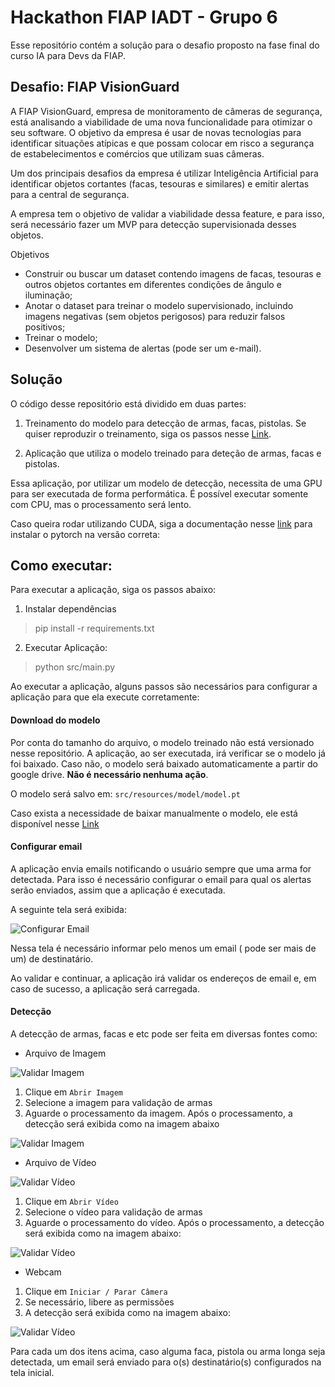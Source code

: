 # Hackathon FIAP IADT - Grupo 6

Esse repositório contém a solução para o desafio proposto na fase final do curso IA para Devs da FIAP.

## Desafio: FIAP VisionGuard

A FIAP VisionGuard, empresa de monitoramento de câmeras de segurança, está analisando a viabilidade de uma nova funcionalidade para otimizar o seu software.
O objetivo da empresa é usar de novas tecnologias para identificar situações atípicas e que possam colocar em risco a segurança de estabelecimentos e comércios que utilizam suas câmeras.

Um dos principais desafios da empresa é utilizar Inteligência Artificial para identificar objetos cortantes (facas, tesouras e similares) e emitir alertas para a central de segurança.

A empresa tem o objetivo de validar a viabilidade dessa feature, e para isso, será necessário fazer um MVP para detecção supervisionada desses objetos.

Objetivos
 * Construir ou buscar um dataset contendo imagens de facas, tesouras e outros objetos cortantes em diferentes condições de ângulo e iluminação;
 * Anotar o dataset para treinar o modelo supervisionado, incluindo imagens negativas (sem objetos perigosos) para reduzir falsos positivos;
 * Treinar o modelo;
 * Desenvolver um sistema de alertas (pode ser um e-mail).


## Solução

O código desse repositório está dividido em duas partes:

1. Treinamento do modelo para detecção de armas, facas, pistolas. Se quiser reproduzir o treinamento, siga os passos nesse [Link](model_training/README.md).

2. Aplicação que utiliza o modelo treinado para deteção de armas, facas e pistolas.


Essa aplicação, por utilizar um modelo de detecção, necessita de uma GPU para ser executada de forma performática. É possível executar somente com CPU, mas o processamento será lento.

Caso queira rodar utilizando CUDA, siga a documentação nesse [link](https://pytorch.org/get-started/locally/) para instalar o pytorch na versão correta: 


## Como executar:

Para executar a aplicação, siga os passos abaixo:

1. Instalar dependências

> pip install -r requirements.txt


2. Executar Aplicação:

> python src/main.py

Ao executar a aplicação, alguns passos são necessários para configurar a aplicação para que ela execute corretamente:

#### Download do modelo

Por conta do tamanho do arquivo, o modelo treinado não está versionado nesse repositório. A aplicação, ao ser executada, irá verificar se o modelo já foi baixado. Caso não, o modelo será baixado automaticamente a partir do google drive. **Não é necessário nenhuma ação**. 

O modelo será salvo em: `src/resources/model/model.pt`

Caso exista a necessidade de baixar manualmente o modelo, ele está disponível nesse [Link](https://drive.google.com/uc?id=1-eiFluZMyC33URgVPVAJSlB1_sWaUQVD) 

#### Configurar email

A aplicação envia emails notificando o usuário sempre que uma arma for detectada. Para isso é necessário configurar o email para qual os alertas serão enviados, assim que a aplicação é executada.

A seguinte tela será exibida:

![Configurar Email](./img/home.png)

Nessa tela é necessário informar pelo menos um email ( pode ser mais de um) de destinatário.

Ao validar e continuar, a aplicação irá validar os endereços de email e, em caso de sucesso, a aplicação será carregada.

#### Detecção

A detecção de armas, facas e etc pode ser feita em diversas fontes como:

- Arquivo de Imagem

![Validar Imagem](./img/select_image.png)

1. Clique em `Abrir Imagem`
2. Selecione a imagem para validação de armas
3. Aguarde o processamento da imagem. Após o processamento, a detecção será exibida como na imagem abaixo

![Validar Imagem](./img/selected_image.png)

- Arquivo de Vídeo

![Validar Vídeo](./img/select_video.png)

1. Clique em `Abrir Vídeo`
2. Selecione o vídeo para validação de armas
3. Aguarde o processamento do vídeo. Após o processamento, a detecção será exibida como na imagem abaixo:

![Validar Vídeo](./img/selected_video.png)

- Webcam

1. Clique em `Iniciar / Parar Câmera`
2. Se necessário, libere as permissões
3. A detecção será exibida como na imagem abaixo:

![Validar Vídeo](./img/selected_camera.png)


Para cada um dos itens acima, caso alguma faca, pistola ou arma longa seja detectada, um email será enviado para o(s) destinatário(s) configurados na tela inicial.